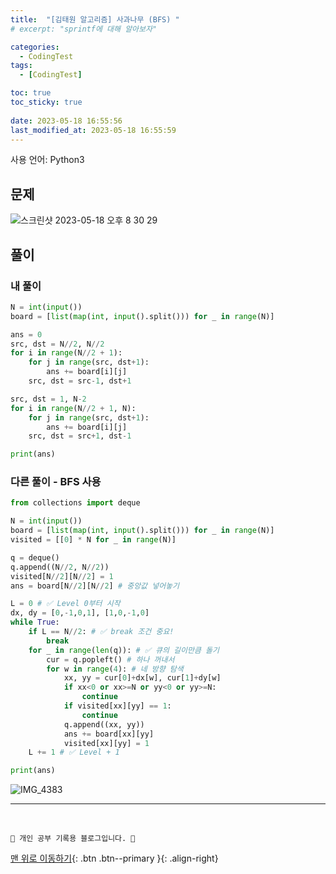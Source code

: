 ```yaml
---
title:  "[김태원 알고리즘] 사과나무 (BFS) "
# excerpt: "sprintf에 대해 알아보자"

categories:
  - CodingTest
tags:
  - [CodingTest]

toc: true
toc_sticky: true
 
date: 2023-05-18 16:55:56
last_modified_at: 2023-05-18 16:55:59
---
```


사용 언어: Python3

## 문제
![스크린샷 2023-05-18 오후 8 30 29](https://github.com/minju412/jenkins-test/assets/59405576/281288b0-27a7-45f6-af29-a836b1eebc8e)


## 풀이
### 내 풀이
```py
N = int(input())
board = [list(map(int, input().split())) for _ in range(N)]

ans = 0
src, dst = N//2, N//2
for i in range(N//2 + 1):
    for j in range(src, dst+1):
        ans += board[i][j]
    src, dst = src-1, dst+1

src, dst = 1, N-2
for i in range(N//2 + 1, N):
    for j in range(src, dst+1):
        ans += board[i][j]
    src, dst = src+1, dst-1

print(ans)
```

### 다른 풀이 - BFS 사용
```py
from collections import deque

N = int(input())
board = [list(map(int, input().split())) for _ in range(N)]
visited = [[0] * N for _ in range(N)]

q = deque()
q.append((N//2, N//2))
visited[N//2][N//2] = 1
ans = board[N//2][N//2] # 중앙값 넣어놓기

L = 0 # ✅ Level 0부터 시작
dx, dy = [0,-1,0,1], [1,0,-1,0]
while True:
    if L == N//2: # ✅ break 조건 중요!
        break
    for _ in range(len(q)): # ✅ 큐의 길이만큼 돌기
        cur = q.popleft() # 하나 꺼내서
        for w in range(4): # 네 방향 탐색
            xx, yy = cur[0]+dx[w], cur[1]+dy[w]
            if xx<0 or xx>=N or yy<0 or yy>=N:
                continue
            if visited[xx][yy] == 1:
                continue
            q.append((xx, yy))
            ans += board[xx][yy]
            visited[xx][yy] = 1
    L += 1 # ✅ Level + 1

print(ans)
```

![IMG_4383](https://github.com/minju412/jenkins-test/assets/59405576/c34a604d-400e-4ffe-b8b3-eaf564f62d8d)



***
<br>


    💛 개인 공부 기록용 블로그입니다. 👻

[맨 위로 이동하기](#){: .btn .btn--primary }{: .align-right}